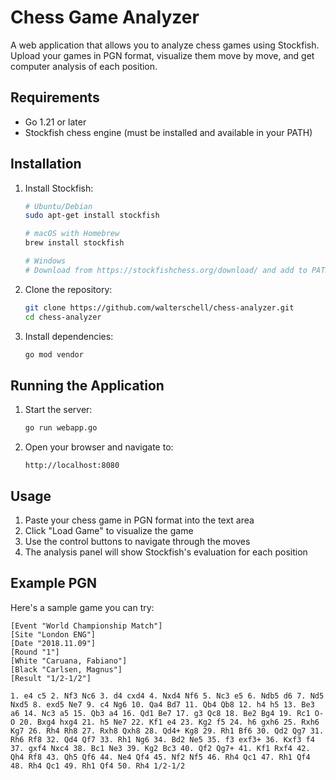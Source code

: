 # Chess Game Analyzer

A web application that allows you to analyze chess games using Stockfish. Upload your games in PGN format, visualize them move by move, and get computer analysis of each position.

## Requirements

- Go 1.21 or later
- Stockfish chess engine (must be installed and available in your PATH)

## Installation

1. Install Stockfish:
   ```bash
   # Ubuntu/Debian
   sudo apt-get install stockfish

   # macOS with Homebrew
   brew install stockfish

   # Windows
   # Download from https://stockfishchess.org/download/ and add to PATH
   ```

2. Clone the repository:
   ```bash
   git clone https://github.com/walterschell/chess-analyzer.git
   cd chess-analyzer
   ```

3. Install dependencies:
   ```bash
   go mod vendor
   ```

## Running the Application

1. Start the server:
   ```bash
   go run webapp.go
   ```

2. Open your browser and navigate to:
   ```
   http://localhost:8080
   ```

## Usage

1. Paste your chess game in PGN format into the text area
2. Click "Load Game" to visualize the game
3. Use the control buttons to navigate through the moves
4. The analysis panel will show Stockfish's evaluation for each position

## Example PGN

Here's a sample game you can try:
```
[Event "World Championship Match"]
[Site "London ENG"]
[Date "2018.11.09"]
[Round "1"]
[White "Caruana, Fabiano"]
[Black "Carlsen, Magnus"]
[Result "1/2-1/2"]

1. e4 c5 2. Nf3 Nc6 3. d4 cxd4 4. Nxd4 Nf6 5. Nc3 e5 6. Ndb5 d6 7. Nd5 Nxd5 8. exd5 Ne7 9. c4 Ng6 10. Qa4 Bd7 11. Qb4 Qb8 12. h4 h5 13. Be3 a6 14. Nc3 a5 15. Qb3 a4 16. Qd1 Be7 17. g3 Qc8 18. Be2 Bg4 19. Rc1 O-O 20. Bxg4 hxg4 21. h5 Ne7 22. Kf1 e4 23. Kg2 f5 24. h6 gxh6 25. Rxh6 Kg7 26. Rh4 Rh8 27. Rxh8 Qxh8 28. Qd4+ Kg8 29. Rh1 Bf6 30. Qd2 Qg7 31. Rh6 Rf8 32. Qd4 Qf7 33. Rh1 Ng6 34. Bd2 Ne5 35. f3 exf3+ 36. Kxf3 f4 37. gxf4 Nxc4 38. Bc1 Ne3 39. Kg2 Bc3 40. Qf2 Qg7+ 41. Kf1 Rxf4 42. Qh4 Rf8 43. Qh5 Qf6 44. Ne4 Qf4 45. Nf2 Nf5 46. Rh4 Qc1 47. Rh1 Qf4 48. Rh4 Qc1 49. Rh1 Qf4 50. Rh4 1/2-1/2
```
